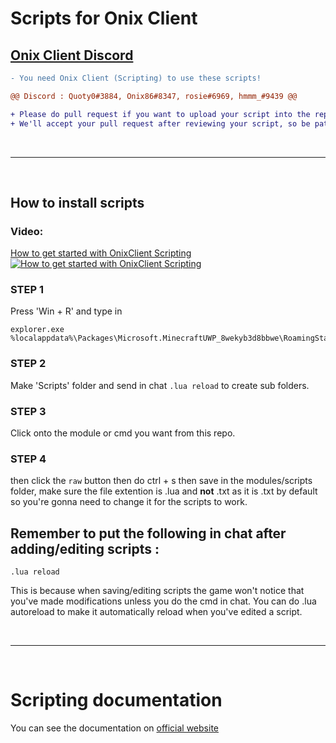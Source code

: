 # Scripts for Onix Client

## [Onix Client Discord](https://discord.gg/onixclient)

```diff
- You need Onix Client (Scripting) to use these scripts!
```

```diff
@@ Discord : Quoty0#3884, Onix86#8347, rosie#6969, hmmm_#9439 @@
```

```diff
+ Please do pull request if you want to upload your script into the repository.
+ We'll accept your pull request after reviewing your script, so be patient.
```

​

---

​

## How to install scripts
### Video:
[How to get started with OnixClient Scripting](https://youtu.be/8jy_jE-MSoo)
[![How to get started with OnixClient Scripting](https://cdn.discordapp.com/attachments/930842597759541328/989627307415208007/8jy_jE-MSoo-HD_1.jpg)](https://youtu.be/8jy_jE-MSoo)
### STEP 1
Press 'Win + R' and type in

```
explorer.exe %localappdata%\Packages\Microsoft.MinecraftUWP_8wekyb3d8bbwe\RoamingState\OnixClient
```

### STEP 2

Make 'Scripts' folder and send in chat ``.lua reload`` to create sub folders.


### STEP 3

Click onto the module or cmd you want from this repo.


### STEP 4

then click the ``raw`` button then do ctrl + s then save in the modules/scripts folder, make sure the file extention is .lua and **not** .txt as it is .txt by default so you're gonna need to change it for the scripts to work.


## Remember to put the following in chat after adding/editing scripts : 

```
.lua reload
```
This is because when saving/editing scripts the game won't notice that you've made modifications unless you do the cmd in chat.
You can do .lua autoreload to make it automatically reload when you've edited a script.

​

---

​

# Scripting documentation
You can see the documentation on [official website](https://ocwebsite.github.io/scripting/main.html)
